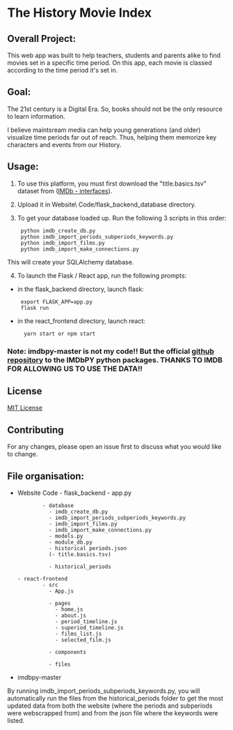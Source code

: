 # The History Movie Index

## Overall Project:

This web app was built to help teachers, students and parents alike to find movies set in a specific time period. On this app, each movie is classed according to the time period it's set in.

## Goal:

The 21st century is a Digital Era. So, books should not be the only resource to learn information. 

I believe maintsream media can help young generations (and older) visualize time periods far out of reach. Thus, helping them memorize key characters and events from our History. 

## Usage:

1. To use this platform, you must first download the "title.basics.tsv" dataset from ([IMDb - interfaces](https://www.imdb.com/interfaces/)). 

2. Upload it in Website\ Code/flask_backend_database directory.

3. To get your database loaded up. Run the following 3 scripts in this order:

        python imdb_create_db.py
        python imdb_import_periods_subperiods_keywords.py
        python imdb_import_films.py
        python imdb_import_make_connections.py

This will create your SQLAlchemy database.

4. To launch the Flask / React app, run the following prompts:
        
-  in the flask_backend directory, launch flask:

        export FLASK_APP=app.py
        flask run

- in the react_frontend directory, launch react:

        yarn start or npm start

### Note: imdbpy-master is not my code!! But the official [github repository](https://github.com/alberanid/imdbpy) to the IMDbPY python packages. THANKS TO IMDB FOR ALLOWING US TO USE THE DATA!!

## License

[MIT License](https://github.com/camillesanchez/history-movie-index2/blob/master/LICENSE)

## Contributing

For any changes, please open an issue first to discuss what you would like to change. 

## File organisation:

- Website Code
      - flask_backend
              - app.py

              - database
                - imdb_create_db.py
                - imdb_import_periods_subperiods_keywords.py
                - imdb_import_films.py
                - imdb_import_make_connections.py
                - models.py
                - module_db.py
                - historical periods.json
                (- title.basics.tsv) 

                - historical_periods

      - react-frontend
              - src
                - App.js

                - pages
                  - home.js
                  - about.js
                  - period_timeline.js
                  - superiod_timeline.js
                  - films_list.js
                  - selected_film.js

                - components

                - files
- imdbpy-master

By running imdb_import_periods_subperiods_keywords.py, you will automatically run the files from the historical_periods folder to get the most updated data from both the website (where the periods and subperiods were webscrapped from) and from the json file where the keywords were listed.
